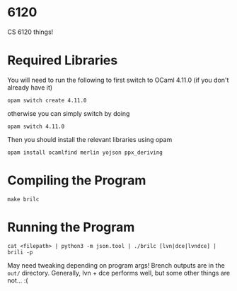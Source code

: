 # 6120
CS 6120 things!

# Required Libraries

You will need to run the following to first switch to OCaml 4.11.0 (if you don't already have it)

```
opam switch create 4.11.0
```

otherwise you can simply switch by doing

```
opam switch 4.11.0
```

Then you should install the relevant libraries using opam

```
opam install ocamlfind merlin yojson ppx_deriving
```

# Compiling the Program

```
make brilc
```

# Running the Program

```
cat <filepath> | python3 -m json.tool | ./brilc [lvn|dce|lvndce] | brili -p
```

May need tweaking depending on program args! 
Brench outputs are in the `out/` directory. Generally, lvn + dce performs well, but some other things are not... :(